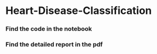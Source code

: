 # Heart-Disease-Classification

### Find the code in the notebook
### Find the detailed report in the pdf
